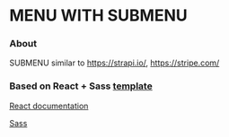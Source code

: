 # MENU WITH SUBMENU

### About

SUBMENU similar to https://strapi.io/, https://stripe.com/

### Based on React + Sass [template](https://github.com/cgbl-90/my-react-template)

[React documentation](https://reactjs.org/)

[Sass](https://sass-lang.com/)

